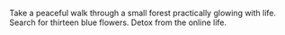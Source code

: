 Take a peaceful walk through a small forest practically glowing with life. Search for thirteen blue flowers. Detox from the online life.